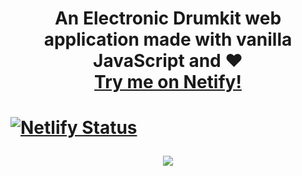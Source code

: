 <h1 align="center">An Electronic Drumkit web application made with vanilla JavaScript and ❤️ <br><a href="https://electronic-drumkit-js.netlify.app/">Try me on Netify!</a><h1>
  
[![Netlify Status](https://api.netlify.com/api/v1/badges/f59a88ac-1e86-4717-9fda-77fbdf975ff4/deploy-status)](https://app.netlify.com/sites/electronic-drumkit-js/deploys)

<div align="center">
  <img src="https://github.com/michaelkolesidis/electronic-drumkit/blob/main/electronic-drumkit-screenshot.png" /><br> 
</div>







